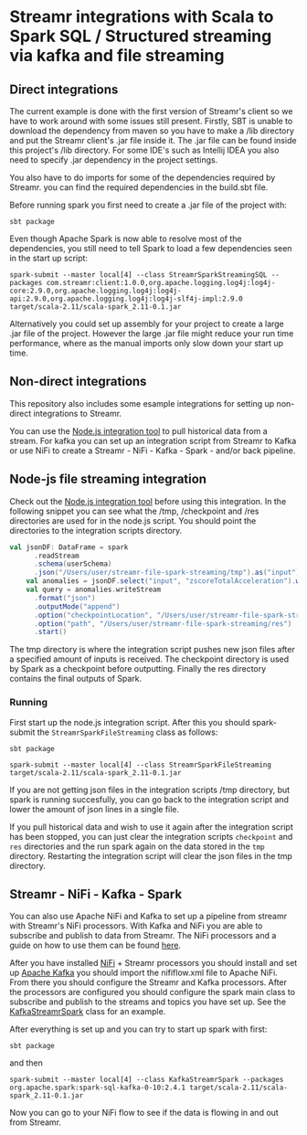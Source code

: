 # Streamr integrations with Scala to Spark SQL / Structured streaming via kafka and file streaming

## Direct integrations
The current example is done with the first version of Streamr's client so we have to work around with some issues still present. Firstly, SBT is unable to download the dependency from maven so you have to make a /lib directory and put the Streamr client's .jar file inside it. The .jar file can be found inside this project's /lib directory. For some IDE's such as Intellij IDEA you also need to specify .jar dependency in the project settings.

You also have to do imports for some of the dependencies required by Streamr. you can find the required dependencies in the build.sbt file.

Before running spark you first need to create a .jar file of the project with:

```
sbt package
```

Even though Apache Spark is now able to resolve most of the dependencies, you still need to tell Spark to load a few dependencies seen in the start up script:

```
spark-submit --master local[4] --class StreamrSparkStreamingSQL --packages com.streamr:client:1.0.0,org.apache.logging.log4j:log4j-core:2.9.0,org.apache.logging.log4j:log4j-api:2.9.0,org.apache.logging.log4j:log4j-slf4j-impl:2.9.0 target/scala-2.11/scala-spark_2.11-0.1.jar
```

Alternatively you could set up assembly for your project to create a large .jar file of the project. However the large .jar file might reduce your run time performance, where as the manual imports only slow down your start up time.

## Non-direct integrations

This repository also includes some esample integrations for setting up non-direct integrations to Streamr.

You can use the [Node.js integration tool](../streamr-file-spark-streaming) to pull historical data from a stream. For kafka you can set up an integration script from Streamr to Kafka or use NiFi to create a Streamr - NiFi - Kafka - Spark - and/or back pipeline.

## Node-js file streaming integration

Check out the [Node.js integration tool](../streamr-file-spark-streaming) before using this integration. In the following snippet you can see what the /tmp, /checkpoint and /res directories are used for in the node.js script. You should point the directories to the integration scripts directory.

``` scala
val jsonDF: DataFrame = spark
      .readStream
      .schema(userSchema)
      .json("/Users/user/streamr-file-spark-streaming/tmp").as("input")
    val anomalies = jsonDF.select("input", "zscoreTotalAcceleration").where("zscoreTotalAcceleration < (-0.5) OR zscoreTotalAcceleration > 0.5")
    val query = anomalies.writeStream
      .format("json")
      .outputMode("append")
      .option("checkpointLocation", "/Users/user/streamr-file-spark-streaming/checkpoint")
      .option("path", "/Users/user/streamr-file-spark-streaming/res")
      .start()
```

The tmp directory is where the integration script pushes new json files after a specified amount of inputs is received. The checkpoint directory is used by Spark as a checkpoint before outputting. Finally the res directory contains the final outputs of Spark.

### Running
First start up the node.js integration script. After this you should spark-submit the `StreamrSparkFileStreaming` class as follows:

```
sbt package
```

```
spark-submit --master local[4] --class StreamrSparkFileStreaming target/scala-2.11/scala-spark_2.11-0.1.jar
````

If you are not getting json files in the integration scripts /tmp directory, but spark is running succesfully, you can go back to the integration script and lower the amount of json lines in a single file. 

If you pull historical data and wish to use it again after the integration script has been stopped, you can just clear the integration scripts `checkpoint` and `res` directories and the run spark again on the data stored in the `tmp` directory. Restarting the integration script will clear the json files in the tmp directory.

## Streamr - NiFi - Kafka - Spark

You can also use Apache NiFi and Kafka to set up a pipeline from streamr with Streamr's NiFi processors. With Kafka and NiFi you are able to subscribe and publish to data from Streamr. The NiFi processors and a guide on how to use them can be found [here](https://github.com/streamr-dev/streamr-nifi). 

After you have installed [NiFi](https://nifi.apache.org/) + Streamr processors you should install and set up [Apache Kafka](https://kafka.apache.org/) you should import the nififlow.xml file to Apache NiFi. From there you should configure the Streamr and Kafka processors. After the processors are configured you should configure the spark main class to subscribe and publish to the streams and topics you have set up. See the [KafkaStreamrSpark](./src/main/scala/KafkaStreamrSpark.scala) class for an example.

After everything is set up and you can try to start up spark with first:
```
sbt package
```

and then

```
spark-submit --master local[4] --class KafkaStreamrSpark --packages org.apache.spark:spark-sql-kafka-0-10:2.4.1 target/scala-2.11/scala-spark_2.11-0.1.jar
```

Now you can go to your NiFi flow to see if the data is flowing in and out from Streamr.